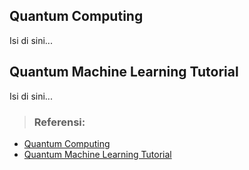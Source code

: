 ## Quantum Computing

Isi di sini...

## Quantum Machine Learning Tutorial

Isi di sini...

> ### **Referensi:**

- [Quantum Computing](https://quantum.country/qcvc)
- [Quantum Machine Learning Tutorial](https://qml-tutorial.github.io/)